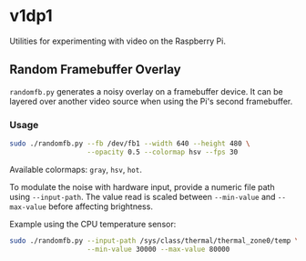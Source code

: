 # v1dp1

Utilities for experimenting with video on the Raspberry Pi.

## Random Framebuffer Overlay

`randomfb.py` generates a noisy overlay on a framebuffer device.  It can be
layered over another video source when using the Pi's second framebuffer.

### Usage

```bash
sudo ./randomfb.py --fb /dev/fb1 --width 640 --height 480 \
                   --opacity 0.5 --colormap hsv --fps 30
```

Available colormaps: `gray`, `hsv`, `hot`.

To modulate the noise with hardware input, provide a numeric file path using
`--input-path`. The value read is scaled between `--min-value` and
`--max-value` before affecting brightness.

Example using the CPU temperature sensor:

```bash
sudo ./randomfb.py --input-path /sys/class/thermal/thermal_zone0/temp \
                   --min-value 30000 --max-value 80000
```
